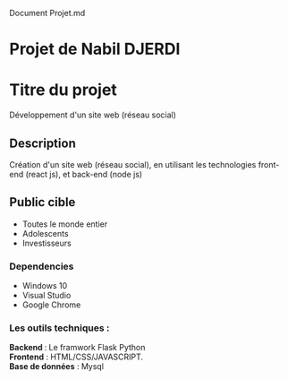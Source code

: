 Document Projet.md

# Projet de Nabil DJERDI

# Titre du projet

Développement d'un site web (réseau social)

## Description

Création d'un site web (réseau social), en utilisant les technologies front-end (react js), et back-end (node js)

## Public cible 
* Toutes le monde entier 
* Adolescents 
* Investisseurs



### Dependencies

*  Windows 10
*  Visual Studio
*  Google Chrome


### Les outils techniques :

<strong>Backend </strong>: Le framwork Flask Python<br/>
<strong>Frontend</strong> : HTML/CSS/JAVASCRIPT.<br/>
<strong>Base de données</strong> : Mysql


